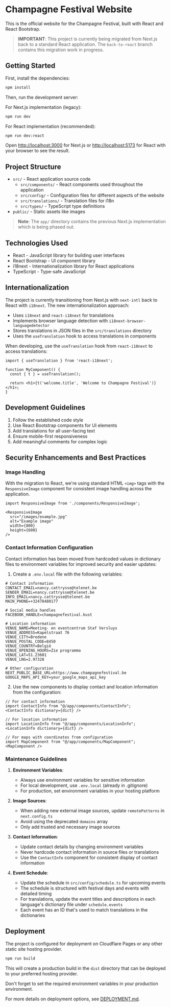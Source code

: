 # Champagne Festival Website

This is the official website for the Champagne Festival, built with React and React Bootstrap.

> **IMPORTANT**: This project is currently being migrated from Next.js back to a standard React application. The `back-to-react` branch contains this migration work in progress.

## Getting Started

First, install the dependencies:

```bash
npm install
```

Then, run the development server:

For Next.js implementation (legacy):
```bash
npm run dev
```

For React implementation (recommended):
```bash
npm run dev:react
```

Open [http://localhost:3000](http://localhost:3000) for Next.js or [http://localhost:5173](http://localhost:5173) for React with your browser to see the result.

## Project Structure

- `src/` - React application source code
  - `src/components/` - React components used throughout the application
  - `src/config/` - Configuration files for different aspects of the website
  - `src/translations/` - Translation files for i18n
  - `src/types/` - TypeScript type definitions
- `public/` - Static assets like images

> **Note**: The `app/` directory contains the previous Next.js implementation which is being phased out.

## Technologies Used

- React - JavaScript library for building user interfaces
- React Bootstrap - UI component library
- i18next - Internationalization library for React applications
- TypeScript - Type-safe JavaScript

## Internationalization

The project is currently transitioning from Next.js with `next-intl` back to React with `i18next`. The new internationalization approach:

- Uses `i18next` and `react-i18next` for translations
- Implements browser language detection with `i18next-browser-languagedetector`
- Stores translations in JSON files in the `src/translations` directory
- Uses the `useTranslation` hook to access translations in components

When developing, use the `useTranslation` hook from `react-i18next` to access translations:

```tsx
import { useTranslation } from 'react-i18next';

function MyComponent() {
  const { t } = useTranslation();
  
  return <h1>{t('welcome.title', 'Welcome to Champagne Festival')}</h1>;
}
```

## Development Guidelines

1. Follow the established code style
2. Use React Bootstrap components for UI elements
3. Add translations for all user-facing text
4. Ensure mobile-first responsiveness
5. Add meaningful comments for complex logic

## Security Enhancements and Best Practices

### Image Handling

With the migration to React, we're using standard HTML `<img>` tags with the `ResponsiveImage` component for consistent image handling across the application.

```tsx
import ResponsiveImage from './components/ResponsiveImage';

<ResponsiveImage 
  src="/images/example.jpg" 
  alt="Example image" 
  width={800} 
  height={600} 
/>
```

### Contact Information Configuration

Contact information has been moved from hardcoded values in dictionary files to environment variables for improved security and easier updates:

1. Create a `.env.local` file with the following variables:
```
# Contact information
CONTACT_EMAIL=nancy.cattrysse@telenet.be
SENDER_EMAIL=nancy.cattrysse@telenet.be
INFO_EMAIL=nancy.cattrysse@telenet.be
MAIN_PHONE=+32478480177

# Social media handles
FACEBOOK_HANDLE=champagnefestival.kust

# Location information
VENUE_NAME=Meeting- en eventcentrum Staf Versluys
VENUE_ADDRESS=Kapelstraat 76
VENUE_CITY=Bredene
VENUE_POSTAL_CODE=8450
VENUE_COUNTRY=België
VENUE_OPENING_HOURS=Zie programma
VENUE_LAT=51.23601
VENUE_LNG=2.97328

# Other configuration
NEXT_PUBLIC_BASE_URL=https://www.champagnefestival.be
GOOGLE_MAPS_API_KEY=your_google_maps_api_key
```

2. Use the new components to display contact and location information from the configuration:
```tsx
// For contact information
import ContactInfo from "@/app/components/ContactInfo";
<ContactInfo dictionary={dict} />

// For location information
import LocationInfo from "@/app/components/LocationInfo";
<LocationInfo dictionary={dict} />

// For maps with coordinates from configuration
import MapComponent from "@/app/components/MapComponent";
<MapComponent />
```

### Maintenance Guidelines

1. **Environment Variables**: 
   - Always use environment variables for sensitive information
   - For local development, use `.env.local` (already in .gitignore)
   - For production, set environment variables in your hosting platform

2. **Image Sources**:
   - When adding new external image sources, update `remotePatterns` in `next.config.ts`
   - Avoid using the deprecated `domains` array
   - Only add trusted and necessary image sources

3. **Contact Information**:
   - Update contact details by changing environment variables
   - Never hardcode contact information in source files or translations
   - Use the `ContactInfo` component for consistent display of contact information
   
4. **Event Schedule**:
   - Update the schedule in `src/config/schedule.ts` for upcoming events
   - The schedule is structured with festival days and events with detailed timing
   - For translations, update the event titles and descriptions in each language's dictionary file under `schedule.events`
   - Each event has an ID that's used to match translations in the dictionaries
## Deployment

The project is configured for deployment on Cloudflare Pages or any other static site hosting provider.

```bash
npm run build
```

This will create a production build in the `dist` directory that can be deployed to your preferred hosting provider.

Don't forget to set the required environment variables in your production environment.

For more details on deployment options, see [DEPLOYMENT.md](./DEPLOYMENT.md).
